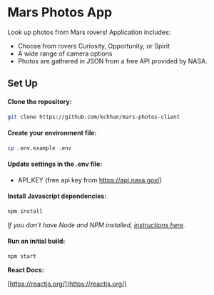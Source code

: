 # Mars Photos App

Look up photos from Mars rovers! Application includes:

- Choose from rovers Curiosity, Opportunity, or Spirit
- A wide range of camera options
- Photos are gathered in JSON from a free API provided by NASA.

## Set Up

#### Clone the repository:

```bash
git clone https://github.com/kchhan/mars-photos-client
```

#### Create your environment file:

```bash
cp .env.example .env
```

#### Update settings in the .env file:

-   API_KEY (free api key from https://api.nasa.gov/)

#### Install Javascript dependencies:

```bash
npm install
```

_If you don't have Node and NPM installed, [instructions here](https://www.npmjs.com/get-npm)._

#### Run an initial build:

```bash
npm start
```

**React Docs:**

[https://reactjs.org/](https://reactjs.org/)